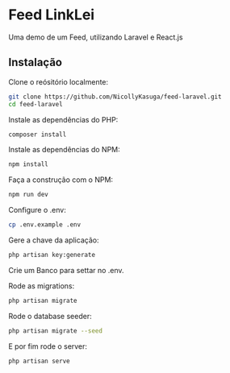 # Feed LinkLei

Uma demo de um Feed, utilizando Laravel e React.js

## Instalação

Clone o reósitório localmente:

```sh
git clone https://github.com/NicollyKasuga/feed-laravel.git
cd feed-laravel
```

Instale as dependências do PHP:

```sh
composer install
```

Instale as dependências do NPM:

```sh
npm install
```

Faça a construção com o NPM:

```sh
npm run dev
```

Configure o .env:

```sh
cp .env.example .env
```

Gere a chave da aplicação:

```sh
php artisan key:generate
```

Crie um Banco para settar no .env.

Rode as migrations:

```sh
php artisan migrate
```

Rode o database seeder:

```sh
php artisan migrate --seed
```

E por fim rode o server:

```sh
php artisan serve
```
